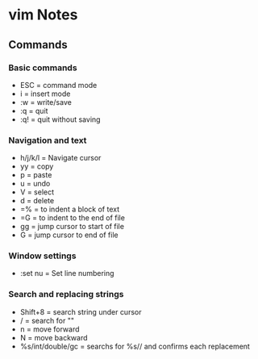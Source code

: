 # vim Notes

## Commands

### Basic commands

- ESC = command mode
- i = insert mode
- :w = write/save
- :q = quit
- :q! = quit without saving

### Navigation and text

- h/j/k/l = Navigate cursor
- yy = copy
- p = paste
- u = undo
- V = select
- d = delete
- =% = to indent a block of text
- =G = to indent to the end of file
- gg = jump cursor to start of file
- G = jump cursor to end of file

### Window settings

- :set nu = Set line numbering

### Search and replacing strings

- Shift+8 = search string under cursor
- /<string> = search for "<string>"
- n = move forward
- N = move backward
- %s/int/double/gc = searchs for %s/<old>/<new> and confirms each replacement
